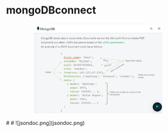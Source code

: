 # mongoDBconnect
<p align="center">
  <img src="jsondoc.png" width="350" title="JSON doc" alt="JSON doc">
</p>
#
#
![jsondoc.png](jsondoc.png)
